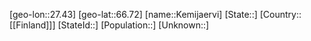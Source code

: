 ﻿---
location: [66.72,27.43]
type: City
tags:
- geo/City


SpocWebEntityId: 31381
isDeleted: false
confidential: public

---
[geo-lon::27.43]
[geo-lat::66.72]
[name::Kemijaervi]
[State::]
[Country::[[Finland]]]
[StateId::]
[Population::]
[Unknown::]

